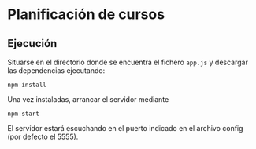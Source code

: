 # Planificación de cursos


## Ejecución

Situarse en el directorio donde se encuentra el fichero ```app.js``` y descargar las dependencias ejecutando:

```
npm install
```

Una vez instaladas, arrancar el servidor mediante

```
npm start
```

El servidor estará escuchando en el puerto indicado en el archivo config (por defecto el 5555).
